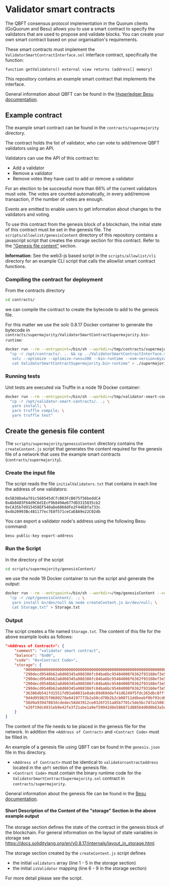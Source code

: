 # Validator smart contracts

The QBFT consensus protocol implementation in the Quorum clients (GoQuorum and Besu) allows you to use a smart
contract to specify the validators that are used to propose and validate blocks. You can create your own
smart contract based on your organisation's requirements.

These smart contracts must implement the `ValidatorSmartContractInterface.sol` interface contract, specifically the
function:

    function getValidators() external view returns (address[] memory)

This repository contains an example smart contract that implements the interface.

General information about QBFT can be found in the [Hyperledger Besu documentation](https://besu.hyperledger.org/en/stable/HowTo/Configure/Consensus-Protocols/QBFT/).

## Example contract

The example smart contract can be found in the `contracts/supermajority` directory.

The contract holds the list of validator, who can vote to add/remove QBFT validators using an API.

Validators can use the API of this contract to:

* Add a validator
* Remove a validator
* Remove votes they have cast to add or remove a validator

For an election to be successful more than 66% of the current validators must vote. The votes are counted automatically, in every add/remove transaction, if the number of votes are enough.

Events are emitted to enable users to get information about changes to the validators and voting.

To use this contract from the genesis block of a blockchain, the initial state of this contract
must be set in the genesis file. The `scripts/allowlist/genesisContent` directory of this
repository contains a javascript script that creates the storage section for this contract.
Refer to the ["Genesis file content"](#genesis-file-content) section.

**Information**: See the web3-js based script in the `scripts/allowlist/cli` directory for an example CLI script
that calls the allowlist smart contract functions.

### Compiling the contract for deployment

From the contracts directory

```sh
cd contracts/
```

we can compile the contract to create the bytecode to add to the genesis file.

For this matter we use the solc 0.8.17 Docker container to generate the bytecode in `contracts/supermajority/ValidatorSmartContractSupermajority.bin-runtime`:

```sh
docker run --rm --entrypoint=/bin/sh --workdir=/tmp/contracts/supermajority --volume=$PWD:/opt/contracts ethereum/solc:0.8.17-alpine -c \
  "cp -r /opt/contracts/. .. && cp ../ValidatorSmartContractInterface.sol .; \
   solc --optimize --optimize-runs=200 --bin-runtime --evm-version=byzantium --overwrite -o . ./ValidatorSmartContractSupermajority.sol &>/dev/null; \
   cat ValidatorSmartContractSupermajority.bin-runtime" > ./supermajority/ValidatorSmartContractSupermajority.bin-runtime
```

### Running tests

Unit tests are executed via Truffle in a node 19 Docker container:

```sh
docker run --rm --entrypoint=/bin/sh --workdir=/tmp/validator-smart-contracts --volume=$PWD:/opt/validator-smart-contracts node:19-alpine3.16 -c \
  "cp -r /opt/validator-smart-contracts/. .; \
   yarn install; \
   yarn truffle compile; \
   yarn truffle test"
```

## Create the genesis file content

The `scripts/supermajority/genesisContent` directory contains the `createContent.js` script that generates the content
required for the genesis file of a network that uses the example smart contracts (`contracts/supermajority`).

### Create the input file

The script reads the file `initialValidators.txt` that contains in each line the address of one validators:

    0x5B38Da6a701c568545dCfcB03FcB875f56beddC4
    0xAb8483F64d9C6d1EcF9b849Ae677dD3315835cb2
    0xCA35b7d915458EF540aDe6068dFe2F44E8fa733c
    0x4b20993Bc481177ec7E8f571ceCaE8A9e22C02db

You can export a validator node's address using the following Besu command:

    besu public-key export-address

### Run the Script

In the directory of the script

```sh
cd scripts/supermajority/genesisContent/
```

we use the node 19 Docker container to run the script and generate the output:

```sh
docker run --rm --entrypoint=/bin/sh --workdir=/tmp/genesisContent --volume=$PWD:/opt/genesisContent node:19-alpine3.16 -c \
  "cp -r /opt/genesisContent/. .; \
   yarn install &>/dev/null && node createContent.js &>/dev/null; \
   cat Storage.txt" > Storage.txt
```

### Output

The script creates a file named `Storage.txt`. The content of this file for the above example looks as follows:

```json
"<Address of Contract>": {
	"comment": "validator smart contract",
	"balance": "0x00",
	"code": "0x<Contract Code>",
	"storage": {
		"0000000000000000000000000000000000000000000000000000000000000000": "0000000000000000000000000000000000000000000000000000000000000004",
		"290decd9548b62a8d60345a988386fc84ba6bc95484008f6362f93160ef3e563": "0000000000000000000000005b38da6a701c568545dcfcb03fcb875f56beddc4",
		"290decd9548b62a8d60345a988386fc84ba6bc95484008f6362f93160ef3e564": "000000000000000000000000ab8483f64d9c6d1ecf9b849ae677dd3315835cb2",
		"290decd9548b62a8d60345a988386fc84ba6bc95484008f6362f93160ef3e565": "000000000000000000000000ca35b7d915458ef540ade6068dfe2f44e8fa733c",
		"290decd9548b62a8d60345a988386fc84ba6bc95484008f6362f93160ef3e566": "0000000000000000000000004b20993bc481177ec7e8f571cecae8a9e22c02db",
		"36306db541fd1551fd93a60031e8a8c89d69ddef41d6249f5fdc265dbc8fffa2": "0000000000000000000000000000000000000000000000000000000000000001",
		"9d4d959825f0680278e64197773b2a50cd78b2b2cb00711ddbeebf0bf93cd8a4": "0000000000000000000000000000000000000000000000000000000000000001",
		"58d9a93947083dcdedec58d43912ce0326f251a85b7701c5de5bc7d7a150676e": "0000000000000000000000000000000000000000000000000000000000000001",
		"e20f19dc6931eb9e42fe3f21abe1a9ef59942d8e586871d88564d0d0b63a5e5c": "0000000000000000000000000000000000000000000000000000000000000001"
	}
}
```

The content of the file needs to be placed in the genesis file for the network. In addition the `<Address of Contract>`
and `<Contract Code>` must be filled in.

An example of a genesis file using QBFT can be found in the `genesis.json` file in this directory.

* `<Address of Contract>` must be identical to `validatorcontractaddress` located in the `qbft` section of the genesis file.
* `<Contract Code>` must contain the binary runtime code for the `ValidatorSmartContractSupermajority.sol` contract in `contracts/supermajority`.

General information about the genesis file can be found in the [Besu documentation](https://besu.hyperledger.org/en/stable/Reference/Config-Items/).

#### Short Description of the Content of the "storage" Section in the above example output

The storage section defines the state of the contract in the genesis block of the blockchain.
For general information on the layout of state variables in storage see
https://docs.soliditylang.org/en/v0.8.17/internals/layout_in_storage.html.

The storage section created by the `createContent.js` script defines
* the initial `validators` array (line 1 - 5 in the storage section)
* the initial `isValidator` mapping (line 6 - 9 in the storage section)

For more detail please see the script.
